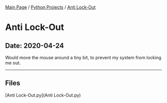 [Main Page](/) / [Python Projects](/python) / [Anti Lock-Out](/python/2020-04-07_Jitter_Mouse)

# Anti Lock-Out

## Date: 2020-04-24

Would move the mouse around a tiny bit, to prevent my system from locking me out.

-----

## Files

[Anti Lock-Out.py](Anti Lock-Out.py)